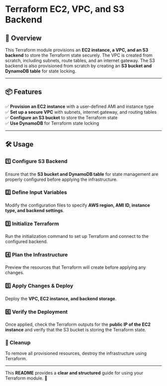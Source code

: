 # **Terraform EC2, VPC, and S3 Backend**  

## **📌 Overview**  
This Terraform module provisions an **EC2 instance, a VPC, and an S3 backend** to store the Terraform state securely. The VPC is created from scratch, including subnets, route tables, and an internet gateway. The S3 backend is also provisioned from scratch by creating an **S3 bucket and DynamoDB table** for state locking.  

---

## **📦 Features**  
✅ **Provision an EC2 instance** with a user-defined AMI and instance type  
✅ **Set up a secure VPC** with subnets, internet gateway, and routing tables  
✅ **Configure an S3 bucket** to store the Terraform state  
✅ **Use DynamoDB** for Terraform state locking  

---

## **🛠️ Usage**  

### **1️⃣ Configure S3 Backend**  
Ensure that the **S3 bucket and DynamoDB table** for state management are properly configured before applying the infrastructure.  

### **2️⃣ Define Input Variables**  
Modify the configuration files to specify **AWS region, AMI ID, instance type, and backend settings**.  

### **3️⃣ Initialize Terraform**  
Run the initialization command to set up Terraform and connect to the configured backend.  

### **4️⃣ Plan the Infrastructure**  
Preview the resources that Terraform will create before applying any changes.  

### **5️⃣ Apply Changes & Deploy**  
Deploy the **VPC, EC2 instance, and backend storage**.  

### **6️⃣ Verify the Deployment**  
Once applied, check the Terraform outputs for the **public IP of the EC2 instance** and verify that the S3 bucket is storing the Terraform state.  

### **🧹 Cleanup**  
To remove all provisioned resources, destroy the infrastructure using Terraform.  

---

This **README** provides a **clear and structured** guide for using your Terraform module. 🚀  
